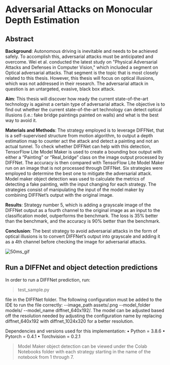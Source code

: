 # Adversarial Attacks on Monocular Depth Estimation
## Abstract
**Background**: Autonomous driving is inevitable and needs to be achieved safely. To accomplish this, adversarial attacks must be anticipated and overcome. Wei et al. conducted the latest study on "Physical Adversarial Attacks and Defenses in Computer Vision," which included a segment on Optical adversarial attacks. That segment is the topic that is most closely related to this thesis. However, this thesis will focus on optical illusions, which was not addressed in their research. The adversarial attack in question is an untargeted, evasive, black box attack. 

**Aim**: This thesis will discover how ready the current state-of-the-art technology is against a certain type of adversarial attack. The objective is to find out whether the current state-of-the-art technology can detect optical illusions (i.e.: fake bridge paintings painted on walls) and what is the best way to avoid it.

**Materials and Methods**: The strategy employed is to leverage DIFFNet, that is a self-supervised structure from motion algorithm, to output a depth estimation map to counter act the attack and detect a painting and not an actual tunnel. To check whether DIFFNet can help with this detection, TensorFlow Lite Model Maker is used to create a bounding box output with either a “Painting” or “Real_bridge” class on the image output processed by DIFFNet. The accuracy is then compared with TensorFlow Lite Model Maker run on an image that is not processed through DIFFNet. Six strategies were employed to determine the best one to mitigate the adversarial attack. Model maker object detection was used to calculate the metrics of detecting a fake painting, with the input changing for each strategy. The strategies consist of manipulating the input of the model maker by combining DIFFNet’s output with the original image.

**Results**: Strategy number 5, which is adding a grayscale image of the DIFFNet output as a fourth channel to the original image as an input to the classification model, outperforms the benchmark. The loss is 35% better than the benchmark, and the accuracy is 90% better than the benchmark.

**Conclusion**: The best strategy to avoid adversarial attacks in the form of optical illusions is to convert DIFFNet’s output into grayscale and adding it as a 4th channel before checking the image for adversarial attacks.


![50ms_gif](https://user-images.githubusercontent.com/101679327/230475797-41716c4f-bc39-47c9-8a65-a1c926ec98d9.gif)

## Run a DIFFNet and object detection predictions

In order to run a DIFFNet prediction, run:
>test_sample.py

file in the DIFFNet folder. The following configuration must be added to the IDE to run the file correctly: --image_path assets/.png --model_folder models/ --model_name diffnet_640x192/. The model can be adjusted based off the resolution needed by adjusting the configuration name by replacing diffnet_640x192 with diffnet_1024x320 for a better resolution.

Dependencies and versions used for this implementation:
•	Python      = 3.8.6
•	Pytorch     = 0.4.1 
•	Torchvision = 0.2.1

>Model Maker object detection can be viewed under the Colab Notebooks folder with each strategy starting in the name of the notebook from 1 through 7.